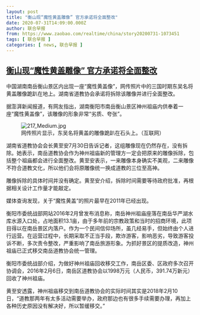 ```yaml
---
layout: post
title: "衡山现“魔性黄盖雕像” 官方承诺将全面整改"
date: 2020-07-31T14:09:00.000Z
author: 联合早报
from: https://www.zaobao.com/realtime/china/story20200731-1073451
tags: [ 联合早报 ]
categories: [ news, 联合早报 ]
---
```

<!--1596204540000-->
[衡山现“魔性黄盖雕像” 官方承诺将全面整改](https://www.zaobao.com/realtime/china/story20200731-1073451)
------

<div>
<p>中国湖南南岳衡山景区内出现一座“魔性黄盖像”，网传照片中的三国时期东吴名将黄盖雕像跪趴在地上。湖南省道教协会承诺将拆除该雕像并进行全面整改。</p><p>据澎湃新闻报道，有网友指出，湖南衡阳市南岳衡山景区神州祖庙内供奉着一座“魔性黄盖像”，该雕像的形象非常“劣质、夸张”。</p><figure class="image-placeholder"><img alt="217_Medium.jpg" src="https://www.zaobao.com/sites/default/files/inline_images/20200725/217_Medium.jpg" referrerpolicy="no-referrer"><figcaption>网传照片显示，东吴名将黄盖的雕像跪趴在石头上。（互联网）</figcaption></figure><p>湖南省道教协会会长黄至安7月30日告诉记者，这组雕像现在仍然存在，没有拆除。她表示，南岳道教协会作为神州祖庙新的管理方一定会把原来的雕像拆除，包括整个祖庙都会进行全面整改。黄至安表示，一来雕像本身确实不美观，二来雕像不符合道教文化，所以他们会将原雕像统一换成道教的三位至高神。</p><section id="imu"><div id="dfp-ad-imu1-wrapper" class="dfp-tag-wrapper"><div id="dfp-ad-imu1" class="dfp-tag-wrapper"></div></div></section><p>雕像拆除的具体时间并没有确定。黄至安介绍，拆除时间需要等待政府批准，再根据相关设计工作量才能敲定。</p><p>媒体查询发现，关于“魔性黄盖”的照片最早在2011年已经出现。</p><p>衡阳市委统战部网站2016年2月曾发布消息称，南岳神州祖庙座落在南岳华严湖水库水源入口处，占地面积13.1亩，由于多年前的宗教政策和当时的招商环境，此项目得以在南岳景区内落户。作为一个民间信仰场所，虽几经易手，但始终由个人进行运营。在运营过程中，长期采取不正当手段，欺诈游客，影响恶劣，导致游客投诉不断，多次责令整改，严重影响了南岳旅游形象。为抓好景区的提质改造，神州祖庙已正式移交南岳道教协会统一管理。</p><p>衡阳市委统战部介绍，为做好神州祖庙回收移交工作，南岳区委、区政府多次召开协调会，2016年2月6日，南岳区道教协会以1998万元（人民币，391.74万新元）回收了神州祖庙。</p><div id="innity-in-post"></div><div id="dfp-ad-midarticlespecial-wrapper" class="dfp-tag-wrapper"><div id="dfp-ad-midarticlespecial" class="dfp-tag-wrapper"></div></div><p>黄至安透露，神州祖庙移交到南岳道教协会的实际时间其实是2018年2月10日，“道教那两年有太多活动需要举办，政府那边也有很多手续需要办理，再加上各种历史原因没有解决好，所以暂缓移交。”</p>
</div>
